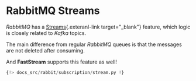 # RabbitMQ Streams

*RabbitMQ* has a [Streams](https://www.rabbitmq.com/streams.html){.exteranl-link target="_blank"} feature, which logic is closely related to *Kafka* topics.

The main difference from regular *RabbitMQ* queues is that the messages are not deleted after consuming.

And **FastStream** supports this feature as well!

```python linenums="1" hl_lines="4 10-12 17"
{!> docs_src/rabbit/subscription/stream.py !}
```
